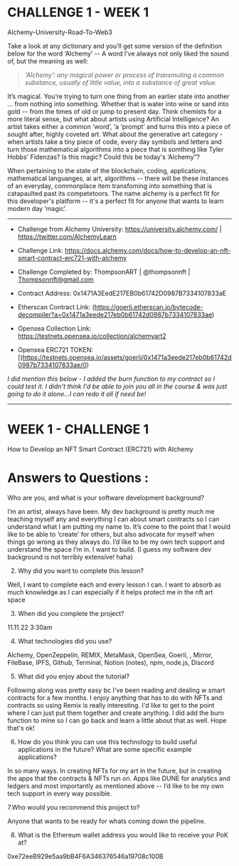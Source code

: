 # CHALLENGE 1 - WEEK 1  

Alchemy-University-Road-To-Web3

Take a look at any dictionary and you’ll get some version of the definition below for the word ‘Alchemy’ -- A word I’ve always not only liked the sound of, but the meaning as well:

> *‘Alchemy’: any magical power or process of transmuting a common substance, usually of little value, into a substance of great value.*

It’s magical. You’re trying to turn one thing from an earlier state into another ... from nothing into something. Whether that is water into wine or sand into gold -- from the times of old or jump to present day. Think chemists for a more literal sense, but what about artists using Artificial Intelligence? An artist takes either a common ‘word’, ‘a ‘prompt’ and turns this into a piece of sought after, highly coveted art. What about the generative art category - when artists take a tiny piece of code, every day symbols and letters and turn those mathematical algorithms into a piece that is somthing like Tyler Hobbs' Fidenzas? Is this magic? Could this be today's ‘Alchemy”? 

When pertaining to the state of the blockchain, coding, applications, mathematical languanges, ai art, algorithms -- there will be these instances of an  everyday, commonplace item transfoming into something that is catapaulted past its competetoors. The name alchemy is a perfect fit for this developer's platform -- it's a perfect fit for anyone that wants to learn modern day ‘magic’.

--------------------------

- Challenge from Alchemy University: https://university.alchemy.com/ | https://twitter.com/AlchemyLearn

- Challenge Link: https://docs.alchemy.com/docs/how-to-develop-an-nft-smart-contract-erc721-with-alchemy

- Challenge Completed by: ThompsonART | @thompsonnft | Thompsonnft@gmail.com

- Contract Address: 0x1471A3EedE217EB0b61742D0987B7334107833aE

- Etherscan Contract Link: (https://goerli.etherscan.io/bytecode-decompiler?a=0x1471a3eede217eb0b61742d0987b7334107833ae)

- Opensea Collection Link: https://testnets.opensea.io/collection/alchemyart2

- Opensea ERC721 TOKEN: [(https://testnets.opensea.io/assets/goerli/0x1471a3eede217eb0b61742d0987b7334107833ae/0)

*I did mention this below - I added the burn function to my contract so I could test it. I didn't think I'd be able to join you all in the course & was just going to do it alone...I can redo it all if need be!*

---------------------------
# WEEK 1 - CHALLENGE 1
How to Develop an NFT Smart Contract (ERC721) with Alchemy

# Answers to Questions : 

Who are you, and what is your software development background?

I’m an artist, always have been. My dev background is pretty much me teaching myself any and everything I can about smart contracts so I can understand what I am putting my name to. It’s come to the point that I would like to be able to ‘create' for others, but also advocate for myself when things go wrong as they always do. I’d like to be my own tech support and understand the space I’m in. I want to build. (I guess my software dev background is not terribly extensive! haha)

2. Why did you want to complete this lesson?

Well, I want to complete each and every lesson I can. I want to absorb as much knowledge as I can especially if it helps protect me in the nft art space

3. When did you complete the project?

11.11.22 3:30am

4. What technologies did you use?

Alchemy, OpenZeppelin, REMIX, MetaMask, OpenSea, Goerli, , Mirror, FileBase, IPFS, Github, Terminal, Notion (notes), npm, node.js, Discord

5. What did you enjoy about the tutorial? 

Following along was pretty easy bc I've been reading and dealing w smart contracts for a few months. I enjoy anything that has to do with NFTs and contracts so using Remix is really interesting. I'd like to get to the point where I can just put them together and create anything. I did add the burn function to mine so I can go back and learn a little about that as well. Hope that's ok!

6. How do you think you can use this technology to build useful applications in the future? What are some specific example applications?

In so many ways. In creating NFTs for my art in the future, but in creating the apps that the contracts & NFTs run on. Apps like DUNE for analytics and ledgers and most importantly as mentioned above -- I’d like to be my own tech support in every way possible. 

7.Who would you recommend this project to?

Anyone that wants to be ready for whats coming down the pipeline.

8. What is the Ethereum wallet address you would like to receive your PoK at?

0xe72eeB929e5aa9bB4F6A346376546a19708c100B
